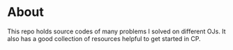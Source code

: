 # About

This repo holds source codes of many problems I solved on different OJs. It also has a good collection of resources helpful to get started in CP.
